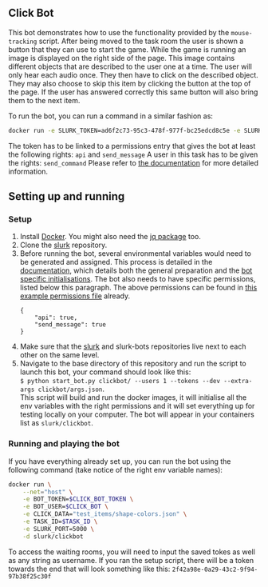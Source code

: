 ## Click Bot

This bot demonstrates how to use the functionality provided by the `mouse-tracking` script.
After being moved to the task room the user is shown a button that they can use to start the game.
While the game is running an image is displayed on the right side of the page. This image contains different objects that are described to the user one at a time. The user will only hear each audio once. They then have to click on the described object. They may also choose to skip this item by clicking the button at the top of the page. If the user has answered correctly this same button will also bring them to the next item.

To run the bot, you can run a command in a similar fashion as:
```bash
docker run -e SLURK_TOKEN=ad6f2c73-95c3-478f-977f-bc25edcd8c5e -e SLURK_USER=170 -e CLICK_DATA="test_items/shape-colors.json" -e CLICK_TASK_ID=2 -e SLURK_PORT=5000 --net="host" slurk/click-bot
```

The token has to be linked to a permissions entry that gives the bot at least the following rights: `api` and `send_message`
A user in this task has to be given the rights: `send_command`
Please refer to [the documentation](https://clp-research.github.io/slurk/slurk_multibots.html) for more detailed information.


## Setting up and running

### Setup 

1. Install [Docker](https://docs.docker.com/get-docker/). You might also need the [jq package](https://stedolan.github.io/jq/download/) too. 
2. Clone the [slurk](https://github.com/clp-research/slurk) repository.
3. Before running the bot, several environmental variables would need to be generated and assigned. This process is detailed in the [documentation](https://clp-research.github.io/slurk/slurk_gettingstarted.html), which details both the general preparation and the [bot specific initialisations](https://clp-research.github.io/slurk/slurk_gettingstarted.html#chatting-with-a-bot). The bot also needs to have specific permissions, listed below this paragraph. The above permissions can be found in [this example permissions file](https://github.com/clp-research/slurk-bots/blob/master/clickbot/click_bot_permissions.json) already.  
    ```
    {
        "api": true,
        "send_message": true
    }
    ```
 4. Make sure that the [slurk](https://github.com/clp-research/slurk) and slurk-bots repositories live next to each other on the same level.
 5. Navigate to the base directory of this repository and run the script to launch this bot, your command should look like this:  
 ```$ python start_bot.py clickbot/ --users 1 --tokens --dev --extra-args clickbot/args.json```.  
 This script will build and run the docker images, it will initialise all the env variables with the right permissions and it will set everything up for testing locally on your computer. The bot will appear in your containers list as ```slurk/clickbot```.

### Running and playing the bot
If you have everything already set up, you can run the bot using the following command (take notice of the right env variable names):    
```bash
docker run \
    --net="host" \
    -e BOT_TOKEN=$CLICK_BOT_TOKEN \
    -e BOT_USER=$CLICK_BOT \
    -e CLICK_DATA="test_items/shape-colors.json" \
    -e TASK_ID=$TASK_ID \
    -e SLURK_PORT=5000 \
    -d slurk/clickbot
```

To access the waiting rooms, you will need to input the saved tokes as well as any string as username. If you ran the setup script, there will be a token towards the end that will look something like this: `2f42a98e-0a29-43c2-9f94-97b38f25c30f`